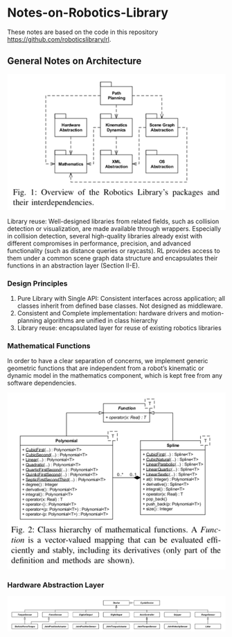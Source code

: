 # Notes-on-Robotics-Library

These notes are based on the code in this repository https://github.com/roboticslibrary/rl.

## General Notes on Architecture

![Architecture Overview](https://raw.githubusercontent.com/robert1ridley/Notes-on-Robotics-Library/master/resources/overview.png?raw=true "Title")

Library reuse: Well-designed libraries from related fields, such as collision detection or visualization, are made available through wrappers. Especially in collision detection, several high-quality libraries already exist with different compromises in performance, precision, and advanced functionality (such as distance queries or raycasts). RL provides access to them under a common scene graph data structure and encapsulates their functions in an abstraction layer (Section II-E).

### Design Principles

1. Pure Library with Single API: Consistent interfaces across application; all classes inherit from defined base classes. Not designed as middleware.
2. Consistent and Complete implementation: hardware drivers and motion-planning algorithms are unified in class hierarchy
3. Library reuse: encapsulated layer for reuse of existing robotics libraries

### Mathematical Functions

In order to have a clear separation of concerns, we implement generic geometric functions that are independent from a robot’s kinematic or dynamic model in the mathematics component, which is kept free from any software dependencies.

![Math Functions](https://raw.githubusercontent.com/robert1ridley/Notes-on-Robotics-Library/master/resources/math_functions_class_hierarchy.png?raw=True "Functions")

### Hardware Abstraction Layer

![Hardware Abstraction Layer](https://raw.githubusercontent.com/robert1ridley/Notes-on-Robotics-Library/master/resources/hardware_abstraction_classes.png?raw=True "Hardware")

